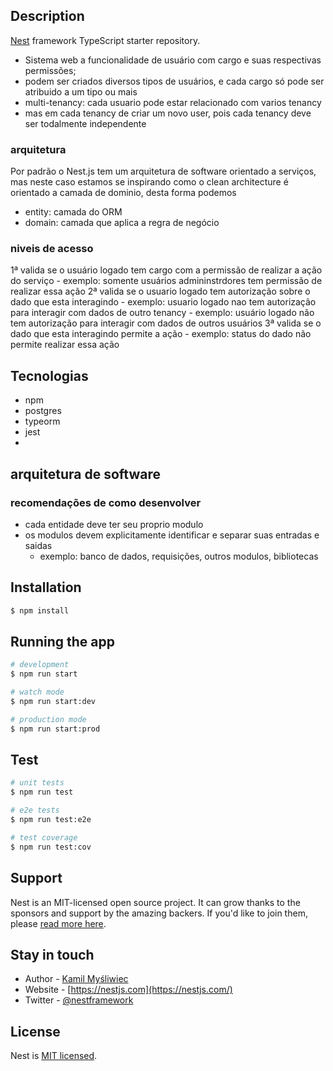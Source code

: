 ## Description

[Nest](https://github.com/nestjs/nest) framework TypeScript starter repository.

- Sistema web a funcionalidade de usuário com cargo e suas respectivas permissões;
- podem ser criados diversos tipos de usuários, e cada cargo só pode ser atribuido a um tipo ou mais
- multi-tenancy: cada usuario pode estar relacionado com varios tenancy
- mas em cada tenancy de criar um novo user, pois cada tenancy deve ser todalmente independente 


### arquitetura
Por padrão o Nest.js tem um arquitetura de software orientado a serviços,
mas neste caso estamos se inspirando como o clean architecture é orientado a camada de dominio,
desta forma podemos 

- entity: camada do ORM
- domain: camada que aplica a regra de negócio 

### niveis de acesso

1ª valida se o usuário logado tem cargo com a permissão de realizar a ação do serviço
    - exemplo: somente usuários admininstrdores tem permissão de realizar essa ação
2ª valida se o usuario logado tem autorização sobre o dado que esta interagindo 
    - exemplo: usuario logado nao tem autorização para interagir com dados de outro tenancy
    - exemplo: usuário logado não tem autorização para interagir com dados de outros usuários
3ª valida se o dado que esta interagindo permite a ação 
    - exemplo: status do dado não permite realizar essa ação 

## Tecnologias

- npm
- postgres
- typeorm
- jest
- 

## arquitetura de software
### recomendações de como desenvolver
- cada entidade deve ter seu proprio modulo
- os modulos devem explicitamente identificar e separar suas entradas e saidas
    - exemplo: banco de dados, requisições, outros modulos, bibliotecas


## Installation

```bash
$ npm install
```

## Running the app

```bash
# development
$ npm run start

# watch mode
$ npm run start:dev

# production mode
$ npm run start:prod
```

## Test

```bash
# unit tests
$ npm run test

# e2e tests
$ npm run test:e2e

# test coverage
$ npm run test:cov
```

## Support

Nest is an MIT-licensed open source project. It can grow thanks to the sponsors and support by the amazing backers. If you'd like to join them, please [read more here](https://docs.nestjs.com/support).

## Stay in touch

- Author - [Kamil Myśliwiec](https://kamilmysliwiec.com)
- Website - [https://nestjs.com](https://nestjs.com/)
- Twitter - [@nestframework](https://twitter.com/nestframework)

## License

Nest is [MIT licensed](LICENSE).
